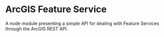 ArcGIS Feature Service
======================

A node module presenting a simple API for dealing with Feature Services through the ArcGIS REST API.
